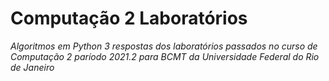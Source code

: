 # Computação 2 Laboratórios
_Algoritmos em Python 3 respostas dos laboratórios passados no curso de Computação 2 paríodo 2021.2 para BCMT da Universidade Federal do Rio de Janeiro_

